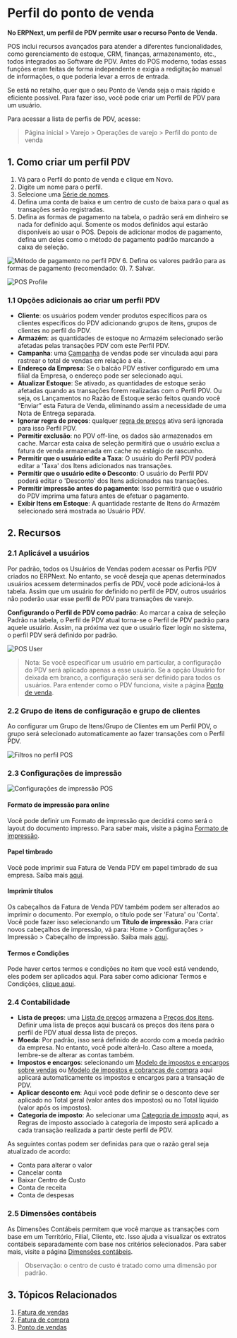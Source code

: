 # Perfil do ponto de venda


**No ERPNext, um perfil de PDV permite usar o recurso Ponto de Venda.**


POS inclui recursos avançados para atender a diferentes funcionalidades, como
gerenciamento de estoque, CRM, finanças, armazenamento, etc., todos integrados ao
Software de PDV. Antes do POS moderno, todas essas funções eram feitas
de forma independente e exigia a redigitação manual de informações, o que poderia
levar a erros de entrada.


Se está no retalho, quer que o seu Ponto de Venda seja o mais rápido
e eficiente possível. Para fazer isso, você pode criar um Perfil de PDV para um usuário.


Para acessar a lista de perfis de PDV, acesse:



> 
> Página inicial > Varejo > Operações de varejo > Perfil do ponto de venda
> 
> 
> 


## 1. Como criar um perfil PDV


1. Vá para o Perfil do ponto de venda e clique em Novo.
2. Digite um nome para o perfil.
3. Selecione uma [Série de nomes](/docs/pt/setting-up/settings/naming-series).
4. Defina uma conta de baixa e um centro de custo de baixa para o qual as transações serão registradas.
5. Defina as formas de pagamento na tabela, o padrão será em dinheiro se nada for definido aqui. Somente os modos definidos aqui estarão disponíveis ao usar o POS. Depois de adicionar modos de pagamento, defina um deles como o método de pagamento padrão marcando a caixa de seleção.


![Método de pagamento no perfil PDV](/files/payment-method-in-pos.png)
6. Defina os valores padrão para as formas de pagamento (recomendado: 0).
7. Salvar.


![POS Profile](/files/pos-profile.png)


### 1.1 Opções adicionais ao criar um perfil PDV


* **Cliente**: os usuários podem vender produtos específicos para os clientes específicos do PDV adicionando grupos de itens, grupos de clientes no perfil do PDV.
* **Armazém**: as quantidades de estoque no Armazém selecionado serão afetadas pelas transações PDV com este Perfil PDV.
* **Campanha**: uma [Campanha](/docs/pt/CRM/campaign) de vendas pode ser vinculada aqui para rastrear o total de vendas em relação a ela .
* **Endereço da Empresa**: Se o balcão PDV estiver configurado em uma filial da Empresa, o endereço pode ser selecionado aqui.
* **Atualizar Estoque**: Se ativado, as quantidades de estoque serão afetadas quando as transações forem realizadas com o Perfil PDV. Ou seja, os Lançamentos no Razão de Estoque serão feitos quando você “Enviar” esta Fatura de Venda, eliminando assim a necessidade de uma Nota de Entrega separada.
* **Ignorar regra de preços**: qualquer [regra de preços](/docs/pt/accounts/pricing-rule) ativa será ignorada para isso Perfil PDV.
* **Permitir exclusão**: no PDV off-line, os dados são armazenados em cache. Marcar esta caixa de seleção permitirá que o usuário exclua a fatura de venda armazenada em cache no estágio de rascunho.
* **Permitir que o usuário edite a Taxa**: O usuário do Perfil PDV poderá editar a 'Taxa' dos Itens adicionados nas transações.
* **Permitir que o usuário edite o Desconto**: O usuário do Perfil PDV poderá editar o 'Desconto' dos Itens adicionados nas transações.
* **Permitir impressão antes do pagamento**: Isso permitirá que o usuário do PDV imprima uma fatura antes de efetuar o pagamento.
* **Exibir Itens em Estoque**: A quantidade restante de Itens do Armazém selecionado será mostrada ao Usuário PDV.


## 2. Recursos


### 2.1 Aplicável a usuários


Por padrão, todos os Usuários de Vendas podem acessar os Perfis PDV criados no ERPNext. No entanto, se você deseja que apenas determinados usuários acessem determinados perfis de PDV, você pode adicioná-los à tabela. Assim que um usuário for definido no perfil de PDV, outros usuários não poderão usar esse perfil de PDV para transações de varejo.


**Configurando o Perfil de PDV como padrão**: Ao marcar a caixa de seleção Padrão na tabela, o Perfil de PDV atual torna-se o Perfil de PDV padrão para aquele usuário. Assim, na próxima vez que o usuário fizer login no sistema, o perfil PDV será definido por padrão.


![POS User](/files/pos-profile-default.png)



> 
> Nota: Se você especificar um usuário em particular, a configuração do PDV será
>  aplicado apenas a esse usuário. Se a opção Usuário for deixada em branco, a configuração será
>  ser definido para todos os usuários. Para entender como o PDV funciona, visite a página [Ponto de venda](/docs/pt/accounts/point-of-sales).
> 
> 
> 


### 2.2 Grupo de itens de configuração e grupo de clientes


Ao configurar um Grupo de Itens/Grupo de Clientes em um Perfil PDV, o grupo será selecionado automaticamente ao fazer transações com o Perfil PDV.


![Filtros no perfil POS](/files/filters-in-pos-profile.png)


### 2.3 Configurações de impressão


![Configurações de impressão POS](/files/pos-profile-in-print-settings.png)


#### Formato de impressão para online


Você pode definir um Formato de impressão que decidirá como será o layout do documento impresso. Para saber mais, visite a página [Formato de impressão](/docs/pt/setting-up/print/print-format).


#### Papel timbrado


Você pode imprimir sua Fatura de Venda PDV em papel timbrado de sua empresa. Saiba mais [aqui](/docs/pt/setting-up/print/letter-head).


#### Imprimir títulos


Os cabeçalhos da Fatura de Venda PDV também podem ser alterados ao imprimir o documento. Por exemplo, o título pode ser 'Fatura' ou 'Conta'. Você pode fazer isso selecionando um **Título de impressão**. Para criar novos cabeçalhos de impressão, vá para: Home > Configurações > Impressão > Cabeçalho de impressão. Saiba mais [aqui](/docs/pt/setting-up/print/print-headings).


#### Termos e Condições


Pode haver certos termos e condições no item que você está vendendo, eles podem ser aplicados aqui. Para saber como adicionar Termos e Condições, [clique aqui](/docs/pt/setting-up/print/terms-and-conditions).


### 2.4 Contabilidade


* **Lista de preços**: uma [Lista de preços](/docs/pt/stock/price-lists) armazena a [Preços dos itens]( /docs/pt/stock/item-price). Definir uma lista de preços aqui buscará os preços dos itens para o perfil de PDV atual dessa lista de preços.
* **Moeda**: Por padrão, isso será definido de acordo com a moeda padrão da empresa. No entanto, você pode alterá-lo. Caso altere a moeda, lembre-se de alterar as contas também.
* **Impostos e encargos**: selecionando um [Modelo de impostos e encargos sobre vendas](/docs/pt/selling/sales-taxes-and-charges-template)  ou [Modelo de impostos e cobranças de compra](/docs/pt/buying/purchase-taxes-and-charges-template) aqui aplicará automaticamente os impostos e encargos para a transação de PDV.
* **Aplicar desconto em**: Aqui você pode definir se o desconto deve ser aplicado no Total geral (valor antes dos impostos) ou no Total líquido (valor após os impostos).
* **Categoria de imposto**: Ao selecionar uma [Categoria de imposto](/docs/pt/accounts/tax-category) aqui, as Regras de imposto associado à categoria de imposto será aplicado a cada transação realizada a partir deste perfil de PDV.


As seguintes contas podem ser definidas para que o razão geral seja atualizado de acordo:


* Conta para alterar o valor
* Cancelar conta
* Baixar Centro de Custo
* Conta de receita
* Conta de despesas


### 2.5 Dimensões contábeis


As Dimensões Contábeis permitem que você marque as transações com base em um Território, Filial, Cliente, etc. Isso ajuda a visualizar os extratos contábeis separadamente com base nos critérios selecionados. Para saber mais, visite a página [Dimensões contábeis](/docs/pt/accounts/accounting-dimensions).



> 
> Observação: o centro de custo é tratado como uma dimensão por padrão.
> 
> 
> 


## 3. Tópicos Relacionados


1. [Fatura de vendas](/docs/pt/accounts/sales-invoice)
2. [Fatura de compra](/docs/pt/accounts/purchase-invoice)
3. [Ponto de vendas](/docs/pt/accounts/point-of-sales)
